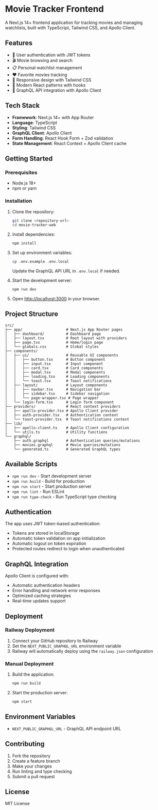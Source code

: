 # Movie Tracker Frontend

A Next.js 14+ frontend application for tracking movies and managing watchlists, built with TypeScript, Tailwind CSS, and Apollo Client.

## Features

- 🔐 User authentication with JWT tokens
- 🎬 Movie browsing and search
- 📋 Personal watchlist management  
- ❤️ Favorite movies tracking
- 📱 Responsive design with Tailwind CSS
- 🚀 Modern React patterns with hooks
- 📡 GraphQL API integration with Apollo Client

## Tech Stack

- **Framework**: Next.js 14+ with App Router
- **Language**: TypeScript
- **Styling**: Tailwind CSS
- **GraphQL Client**: Apollo Client
- **Form Handling**: React Hook Form + Zod validation
- **State Management**: React Context + Apollo Client cache

## Getting Started

### Prerequisites

- Node.js 18+ 
- npm or yarn

### Installation

1. Clone the repository:
   ```bash
   git clone <repository-url>
   cd movie-tracker-web
   ```

2. Install dependencies:
   ```bash
   npm install
   ```

3. Set up environment variables:
   ```bash
   cp .env.example .env.local
   ```
   Update the GraphQL API URL in `.env.local` if needed.

4. Start the development server:
   ```bash
   npm run dev
   ```

5. Open [http://localhost:3000](http://localhost:3000) in your browser.

## Project Structure

```
src/
├── app/                    # Next.js App Router pages
│   ├── dashboard/          # Dashboard page
│   ├── layout.tsx          # Root layout with providers
│   ├── page.tsx            # Home/login page
│   └── globals.css         # Global styles
├── components/
│   ├── ui/                 # Reusable UI components
│   │   ├── button.tsx      # Button component
│   │   ├── input.tsx       # Input component
│   │   ├── card.tsx        # Card components
│   │   ├── modal.tsx       # Modal components
│   │   ├── loading.tsx     # Loading components
│   │   └── toast.tsx       # Toast notifications
│   ├── layout/             # Layout components
│   │   ├── navbar.tsx      # Navigation bar
│   │   ├── sidebar.tsx     # Sidebar navigation
│   │   └── page-wrapper.tsx # Page wrapper
│   └── login-form.tsx      # Login form component
├── providers/              # React context providers
│   ├── apollo-provider.tsx # Apollo Client provider
│   ├── auth-provider.tsx   # Authentication context
│   └── toast-provider.tsx  # Toast notifications context
├── lib/
│   ├── apollo-client.ts    # Apollo Client configuration
│   └── utils.ts            # Utility functions
└── graphql/
    ├── auth.graphql        # Authentication queries/mutations
    ├── movies.graphql      # Movie queries/mutations
    └── generated.ts        # Generated GraphQL types
```

## Available Scripts

- `npm run dev` - Start development server
- `npm run build` - Build for production
- `npm run start` - Start production server
- `npm run lint` - Run ESLint
- `npm run type-check` - Run TypeScript type checking

## Authentication

The app uses JWT token-based authentication:

- Tokens are stored in localStorage
- Automatic token validation on app initialization
- Automatic logout on token expiration
- Protected routes redirect to login when unauthenticated

## GraphQL Integration

Apollo Client is configured with:

- Automatic authentication headers
- Error handling and network error responses
- Optimized caching strategies
- Real-time updates support

## Deployment

### Railway Deployment

1. Connect your GitHub repository to Railway
2. Set the `NEXT_PUBLIC_GRAPHQL_URL` environment variable
3. Railway will automatically deploy using the `railway.json` configuration

### Manual Deployment

1. Build the application:
   ```bash
   npm run build
   ```

2. Start the production server:
   ```bash
   npm start
   ```

## Environment Variables

- `NEXT_PUBLIC_GRAPHQL_URL` - GraphQL API endpoint URL

## Contributing

1. Fork the repository
2. Create a feature branch
3. Make your changes
4. Run linting and type checking
5. Submit a pull request

## License

MIT License